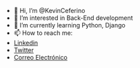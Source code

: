 - 👋 Hi, I’m @KevinCeferino
- 👀 I’m interested in Back-End development
- 🌱 I’m currently learning Python, Django
- 📫 How to reach me:
-   [Linkedin](https://www.linkedin.com/in/kevinceferino/)
-   [Twitter](https://twitter.com/ceferino000)
-   [Correo Electrónico](mailto:kevin.ceferino000@gmail.com)

